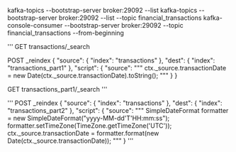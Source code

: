 kafka-topics --bootstrap-server broker:29092 --list
kafka-topics --bootstrap-server broker:29092 --list --topic financial_transactions
kafka-console-consumer --bootstrap-server broker:29092 --topic financial_transactions --from-beginning

'''
GET transactions/_search

POST _reindex
{
    "source": {
        "index": "transactions"
    },
    "dest": {
        "index": "transactions_part1"
    },
    "script": {
        "source": """
            ctx._source.transactionDate = new Date(ctx._source.transactionDate).toString();
            """
    }
}

GET transactions_part1/_search
'''

'''
POST _reindex
{
    "source": {
        "index": "transactions"
    },
    "dest": {
        "index": "transactions_part2"
    },
    "script": {
        "source": """
        SimpleDateFormat formatter = new SimpleDateFormat("yyyy-MM-dd'T'HH:mm:ss");
        formatter.setTimeZone(TimeZone.getTimeZone('UTC'));
        ctx._source.transactionDate = formatter.format(new Date(ctx._source.transactionDate));
        """
    }
'''